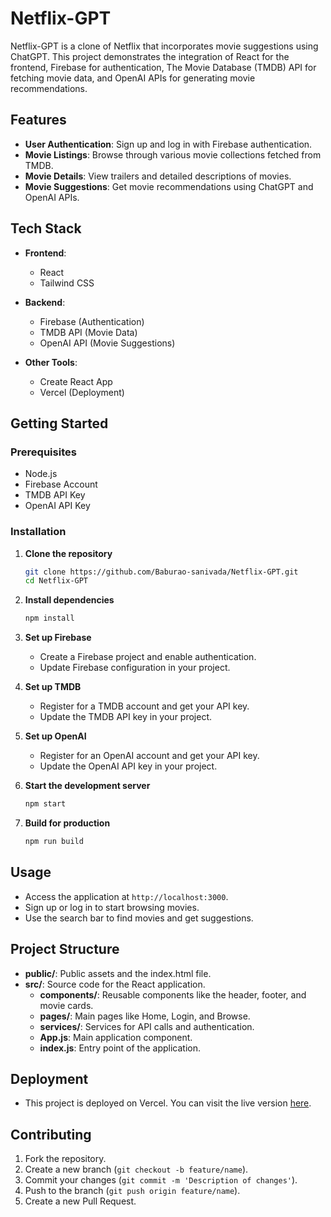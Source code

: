 
# Netflix-GPT

Netflix-GPT is a clone of Netflix that incorporates movie suggestions using ChatGPT. This project demonstrates the integration of React for the frontend, Firebase for authentication, The Movie Database (TMDB) API for fetching movie data, and OpenAI APIs for generating movie recommendations.

## Features

- **User Authentication**: Sign up and log in with Firebase authentication.
- **Movie Listings**: Browse through various movie collections fetched from TMDB.
- **Movie Details**: View trailers and detailed descriptions of movies.
- **Movie Suggestions**: Get movie recommendations using ChatGPT and OpenAI APIs.

## Tech Stack

- **Frontend**: 
  - React
  - Tailwind CSS

- **Backend**:
  - Firebase (Authentication)
  - TMDB API (Movie Data)
  - OpenAI API (Movie Suggestions)

- **Other Tools**:
  - Create React App
  - Vercel (Deployment)

## Getting Started

### Prerequisites

- Node.js
- Firebase Account
- TMDB API Key
- OpenAI API Key

### Installation

1. **Clone the repository**

    ```bash
    git clone https://github.com/Baburao-sanivada/Netflix-GPT.git
    cd Netflix-GPT
    ```

2. **Install dependencies**

    ```bash
    npm install
    ```

3. **Set up Firebase**

    - Create a Firebase project and enable authentication.
    - Update Firebase configuration in your project.

4. **Set up TMDB**

    - Register for a TMDB account and get your API key.
    - Update the TMDB API key in your project.

5. **Set up OpenAI**

    - Register for an OpenAI account and get your API key.
    - Update the OpenAI API key in your project.

6. **Start the development server**

    ```bash
    npm start
    ```

7. **Build for production**

    ```bash
    npm run build
    ```

## Usage

- Access the application at `http://localhost:3000`.
- Sign up or log in to start browsing movies.
- Use the search bar to find movies and get suggestions.

## Project Structure

- **public/**: Public assets and the index.html file.
- **src/**: Source code for the React application.
  - **components/**: Reusable components like the header, footer, and movie cards.
  - **pages/**: Main pages like Home, Login, and Browse.
  - **services/**: Services for API calls and authentication.
  - **App.js**: Main application component.
  - **index.js**: Entry point of the application.

## Deployment

- This project is deployed on Vercel. You can visit the live version [here](https://baburao-netflix-gpt.vercel.app/).

## Contributing

1. Fork the repository.
2. Create a new branch (`git checkout -b feature/name`).
3. Commit your changes (`git commit -m 'Description of changes'`).
4. Push to the branch (`git push origin feature/name`).
5. Create a new Pull Request.
